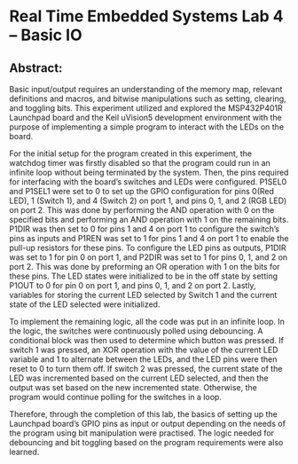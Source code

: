 # Real Time Embedded Systems Lab 4 – Basic IO

## Abstract:

Basic input/output requires an understanding of the memory map, relevant definitions and macros, and bitwise manipulations such as setting, clearing, and toggling bits.  This experiment utilized and explored the MSP432P401R Launchpad board and the Keil uVision5 development environment with the purpose of implementing a simple program to interact with the LEDs on the board.

For the initial setup for the program created in this experiment, the watchdog timer was firstly disabled so that the program could run in an infinite loop without being terminated by the system.  Then, the pins required for interfacing with the board’s switches and LEDs were configured.  P1SEL0 and P1SEL1 were set to 0 to set up the GPIO configuration for pins 0(Red LED), 1 (Switch 1), and 4 (Switch 2) on port 1, and pins 0, 1, and 2 (RGB LED) on port 2.  This was done by performing the AND operation with 0 on the specified bits and performing an AND operation with 1 on the remaining bits.  P1DIR was then set to 0 for pins 1 and 4 on port 1 to configure the switch’s pins as inputs and P1REN was set to 1 for pins 1 and 4 on port 1 to enable the pull-up resistors for these pins.  To configure the LED pins as outputs, P1DIR was set to 1 for pin 0 on port 1, and P2DIR was set to 1 for pins 0, 1, and 2 on port 2.  This was done by preforming an OR operation with 1 on the bits for these pins.  The LED states were initialized to be in the off state by setting P1OUT to 0 for pin 0 on port 1, and pins 0, 1, and 2 on port 2.  Lastly, variables for storing the current LED selected by Switch 1 and the current state of the LED selected were initialized.

To implement the remaining logic, all the code was put in an infinite loop.  In the logic, the switches were continuously polled using debouncing.  A conditional block was then used to determine which button was pressed.  If switch 1 was pressed, an XOR operation with the value of the current LED variable and 1 to alternate between the LEDs, and the LED pins were then reset to 0 to turn them off.  If switch 2 was pressed, the current state of the LED was incremented based on the current LED selected, and then the output was set based on the new incremented state.  Otherwise, the program would continue polling for the switches in a loop.

Therefore, through the completion of this lab, the basics of setting up the Launchpad board’s GPIO pins as input or output depending on the needs of the program using bit manipulation were practised.  The logic needed for debouncing and bit toggling based on the program requirements were also learned.
